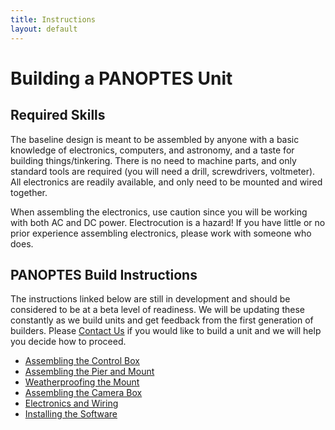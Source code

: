 ```yaml
---
title: Instructions
layout: default
---
```


# Building a PANOPTES Unit

## Required Skills

The baseline design is meant to be assembled by anyone with a basic knowledge of electronics, computers, and astronomy, and a taste for building things/tinkering. There is no need to machine parts, and only standard tools are required (you will need a drill, screwdrivers, voltmeter). All electronics are readily available, and only need to be mounted and wired together.

When assembling the electronics, use caution since you will be working with both AC and DC power.  Electrocution is a hazard!  If you have little or no prior experience assembling electronics, please work with someone who does.

## PANOPTES Build Instructions

The instructions linked below are still in development and should be considered to be at a beta level of readiness.  We will be updating these constantly as we build units and get feedback from the first generation of builders.  Please <a href="mailto:info@projectpanoptes.org">Contact Us</a> if you would like to build a unit and we will help you decide how to proceed.

* [Assembling the Control Box](control_box.html)
* [Assembling the Pier and Mount](pier.html)
* [Weatherproofing the Mount](weatherproofing.html)
* [Assembling the Camera Box](camera_box.html)
* [Electronics and Wiring](electronics.html)
* [Installing the Software](installing_software.html)
